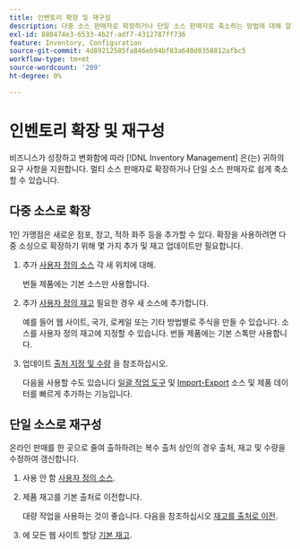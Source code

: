 ```yaml
---
title: 인벤토리 확장 및 재구성
description: 다중 소스 판매자로 확장하거나 단일 소스 판매자로 축소하는 방법에 대해 알아봅니다.
exl-id: 880474e3-6533-4b2f-adf7-4312787ff736
feature: Inventory, Configuration
source-git-commit: 4d89212585fa846eb94bf83a640d0358812afbc5
workflow-type: tm+mt
source-wordcount: '209'
ht-degree: 0%

---
```


# 인벤토리 확장 및 재구성

비즈니스가 성장하고 변화함에 따라 [!DNL Inventory Management] 은(는) 귀하의 요구 사항을 지원합니다. 멀티 소스 판매자로 확장하거나 단일 소스 판매자로 쉽게 축소할 수 있습니다.

## 다중 소스로 확장

1인 가맹점은 새로운 점포, 창고, 적하 화주 등을 추가할 수 있다. 확장을 사용하려면 다중 소싱으로 확장하기 위해 몇 가지 추가 및 재고 업데이트만 필요합니다.

1. 추가 [사용자 정의 소스](sources-add.md) 각 새 위치에 대해.

   번들 제품에는 기본 소스만 사용합니다.

1. 추가 [사용자 정의 재고](stocks-add.md) 필요한 경우 새 소스에 추가합니다.

   예를 들어 웹 사이트, 국가, 로케일 또는 기타 방법별로 주식을 만들 수 있습니다. 소스를 사용자 정의 재고에 지정할 수 있습니다. 번들 제품에는 기본 스톡만 사용합니다.

1. 업데이트 [출처 지정 및 수량](quantities-manage.md) 을 참조하십시오.

   다음을 사용할 수도 있습니다 [일괄 작업 도구](bulk-assignment.md) 및 [Import-Export](inventory-import-export.md) 소스 및 제품 데이터를 빠르게 추가하는 기능입니다.

## 단일 소스로 재구성

온라인 판매를 한 곳으로 줄여 출하하려는 복수 출처 상인의 경우 출처, 재고 및 수량을 수정하여 갱신합니다.

1. 사용 안 함 [사용자 정의 소스](sources-disable.md).

1. 제품 재고를 기본 출처로 이전합니다.

   대량 작업을 사용하는 것이 좋습니다. 다음을 참조하십시오 [재고를 출처로 이전](inventory-transfer.md).

1. 에 모든 웹 사이트 할당 [기본 재고](stocks-manage.md).

